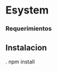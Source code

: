 # Esystem
### Requerimientos


## Instalacion

. npm install

[logo]: http://www.quevirgo.com/wp-content/uploads/2016/11/nenas31-300x372.jpg "Logo Title Text 2"
